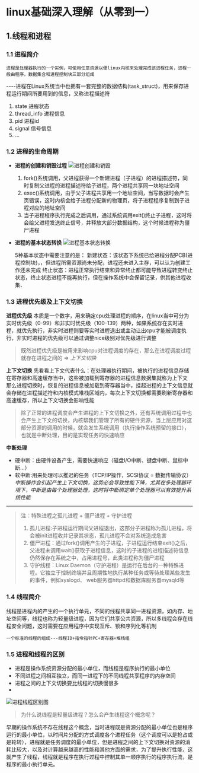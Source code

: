 # linux基础深入理解（从零到一）

## 1.线程和进程

### 1.1 进程简介 
    进程是处理器执行的一个实例，可使用任意资源以便linux内核来处理完成该进程任务，进程一般由程序，数据集合和进程控制块三部分组成

----进程在Linux系统当中也拥有一套完整的数据结构(task_struct)，用来保存进程运行期间所要用到的信息，又称进程描述符
1. state  进程状态
1. thread_info  进程信息
1. pid  进程id 
1. signal  信号信息
1. ...

### 1.2 进程的生命周期   
- **进程的创建和销毁过程**
![进程创建和销毁](https://xymbucket.oss-cn-beijing.aliyuncs.com/blogs/Images/20211122164337.png)

   1. fork()系统调用，父进程获得一个新建进程（子进程）的进程描述符，同时复制父进程的进程描述符给子进程，两个进程共享同一块地址空间
   1. exec()系统调用，由于父子进程共享用一个地址空间，当写数据时会产生页错误，这时内核会给子进程分配新的物理页，将子进程程序复制到子进程对应的地址空间
   1. 当子进程程序执行完成之后调用，通过系统调用exit()终止子进程，这时将会给父进程发送终止信号，并释放大部分数据结构，这个时候进程称为僵尸进程

- **进程的基本状态转换**
![进程基本状态转换](https://xymbucket.oss-cn-beijing.aliyuncs.com/blogs/Images/20211122174158.png)

    5种基本状态中需要注意的是：
    新建状态：该状态下系统已给进程分配PCB(进程控制块)，，但进程所需资源尚未分配，进程还未进入主存，可以认为创建工作还未完成
    终止状态：进程正常执行结束和异常终止都可能导致进程转变终止状态，终止状态进程不能再执行，但在操作系统中会保留记录，供其他进程收集、

### 1.3 进程优先级及上下文切换

**进程优先级**
本质是一个数字，用来确定cpu处理进程的顺序，在linux当中可分为实时优先级（0-99）和非实时优先级（100-139）两种，如果系统存在实时进程，就优先执行，非实时进程则要等实时进程退出或主动让出cpu才能被调度执行，非实时进程的优先级可以通过调整nice级别对优先级进行调整

>既然进程优先级是被用来影响cpu对进程调度的存在，那么在进程调度过程就存在进程之间的  => *上下文切换*

**上下文切换**
先看看上下文代表什么：在处理器执行期间，被执行的进程信息存储在寄存器和高速缓存当中，这些被加载到寄存器的进程信息数据集就称为上下文  
那么进程切换时，恢复的进程信息被加载到寄存器当中，挂起进程的上下文信息就会存储在进程描述符和内核模式堆栈区域内，每次上下文切换都需要刷新寄存器和高速缓存，所以上下文切换会影响性能

>除了正常的进程调度会产生进程的上下文切换之外，还有系统调用过程中也会产生上下文的切换，内核帮我们管理了所有的硬件资源，当上层应用对这部分资源的调用的时候，就会发生系统调用（执行操作系统预留的接口），也就是中断处理，目的是实现任务的快速响应

**中断处理**
- 硬中断：由硬件设备产生，需要快速响应（磁盘I/O中断、键盘中断、鼠标中断...）
- 软中断:用来处理可以推迟的任务（TCP/IP操作，SCSI协议 = 数据传输协议）
*中断操作会引起产生上下文切换，这势必会导致性能下降，尤其在多处理器环境下，中断是由每个处理器处理，这时将中断绑定单个处理器可以有效提升系统性能*

***

>注：特殊进程之孤儿进程 + 僵尸进程 + 守护进程
> 1. 孤儿进程:子进程运行期间父进程退出，这部分子进程称为孤儿进程，将会被init进程收并记录其状态，孤儿进程不会对系统造成危害
> 1. 僵尸进程：通过fork()调用产生的子进程，子进程运行结束exit()之后，父进程未调用wait()获取子进程信息，这时的子进程的进程描述符信息仍然保存在系统之中，占用进程号，此类进程称为僵尸进程
> 1. 守护线程：Linux Daemon（守护进程）是运行在后台的一种特殊进程。它独立于控制终端并且周期性地执行某种任务或等待处理某些发生的事件，例如syslogd、 web服务器httpd和数据库服务器mysqld等


### 1.4 线程简介

线程是进程内的产生的一个执行单元，不同的线程共享同一进程资源，如内存、地址空间等，线程也称为轻量级进程，因为它们共享公共资源，所以多线程会存在线程安全问题，这时需要在应用程序中实现互斥、锁和序列化等机制

    一个标准的线程的组成---线程ID+指令指针PC+寄存器+堆栈组

### 1.5 进程和线程的区别

- 进程是操作系统资源分配的最小单位，而线程是程序执行的最小单位
- 不同进程之间相互独立，而同一进程下的不同线程共享程序的内存空间
- 进程之间的上下文切换要比线程的切换慢很多
- 
![进程线程区别图](https://xymbucket.oss-cn-beijing.aliyuncs.com/blogs/Images/20211123114400.png)

>为什么说线程是轻量级进程？怎么会产生线程这个概念呢？

早期的操作系统不存在线程这个概念，当时进程既是资源分配的最小单位也是程序运行的最小单位，以时间片分配的方式调度各个进程任务（这个调度可以是抢占或是轮转），进程就是任务调度的最小单位，但是进程之间的上下文切换对资源的消耗比较大，以及对计算越来越高的性能和其他方面的需求，为了提升执行性能，这就产生了线程，线程就是程序在执行过程中控制其单一顺序执行的程序执行流，是程序的最小执行单元。



